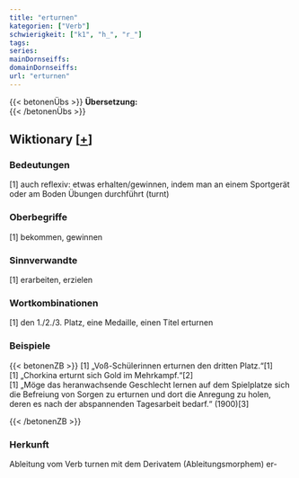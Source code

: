 ```yaml
---
title: "erturnen"
kategorien: ["Verb"]
schwierigkeit: ["k1", "h_", "r_"]
tags:
series:
mainDornseiffs:
domainDornseiffs:
url: "erturnen"
---
```


{{< betonenÜbs >}}
**Übersetzung:**  
{{< /betonenÜbs >}}

## Wiktionary [[+](https://de.wiktionary.org/wiki/erturnen)]

### Bedeutungen
[1] auch reflexiv: etwas erhalten/gewinnen, indem man an einem Sportgerät oder am Boden Übungen durchführt (turnt)  

### Oberbegriffe
[1] bekommen, gewinnen  

### Sinnverwandte
[1] erarbeiten, erzielen  

### Wortkombinationen
[1] den 1./2./3. Platz, eine Medaille, einen Titel erturnen  

### Beispiele
{{< betonenZB >}}
[1] „Voß-Schülerinnen erturnen den dritten Platz.“[1]  
[1] „Chorkina erturnt sich Gold im Mehrkampf.“[2]  
[1] „Möge das heranwachsende Geschlecht lernen auf dem Spielplatze sich die Befreiung von Sorgen zu erturnen und dort die Anregung zu holen, deren es nach der abspannenden Tagesarbeit bedarf.“ (1900)[3]  

{{< /betonenZB >}}
### Herkunft
Ableitung vom Verb turnen mit dem Derivatem (Ableitungsmorphem) er-  


